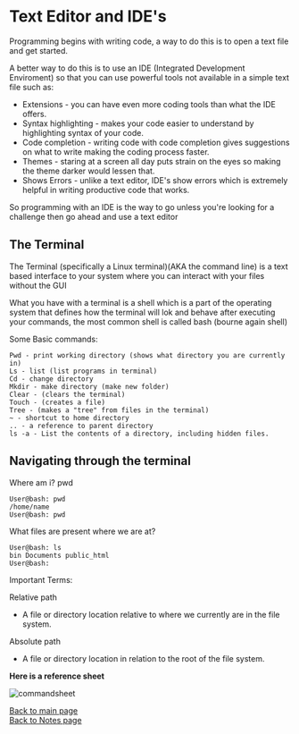 # Text Editor and IDE's
Programming begins with writing code, a way to do this is to open a text file and get started.

A better way to do this is to use an IDE (Integrated Development Enviroment) so that you can use powerful tools not available in a simple text file such as:
- Extensions - you can have even more coding tools than what the IDE offers.
- Syntax highlighting - makes your code easier to understand by highlighting syntax of your code.
- Code completion - writing code with code completion gives suggestions on what to write making the coding process faster.
- Themes - staring at a screen all day puts strain on the eyes so making the theme darker would lessen that.
- Shows Errors - unlike a text editor, IDE's show errors which is extremely helpful in writing productive code that works.

So programming with an IDE is the way to go unless you're looking for a challenge then go ahead and use a text editor

## The Terminal

The Terminal (specifically a Linux terminal)(AKA the command line) is a text based interface to your system where you can interact with your files without the GUI

What you have with a terminal is a shell which is a part of the operating system that defines how the terminal will lok and behave after executing your commands, the most common shell is called bash (bourne again shell)

Some Basic commands:
```
Pwd - print working directory (shows what directory you are currently in)
Ls - list (list programs in terminal)
Cd - change directory 
Mkdir - make directory (make new folder)
Clear - (clears the terminal)
Touch - (creates a file)
Tree - (makes a "tree" from files in the terminal)
~ - shortcut to home directory
.. - a reference to parent directory
ls -a - List the contents of a directory, including hidden files.

```

## Navigating through the terminal
Where am i? pwd
```
User@bash: pwd
/home/name
User@bash: pwd

```
What files are present where we are at?
```
User@bash: ls
bin Documents public_html
User@bash:
```

Important Terms:

Relative path
- A file or directory location relative to where we currently are in the file system.

Absolute path
- A file or directory location in relation to the root of the file system.

**Here is a reference sheet**

![commandsheet](https://www.git-tower.com/blog/media/pages/posts/command-line-cheat-sheet/7c0f8706c6-1659451946/command-line-cheat-sheet-large01.png)

[Back to main page](https://vadengrey.github.io/reading-notes/) <br>
[Back to Notes page](https://vadengrey.github.io/reading-notes/Notesource)
